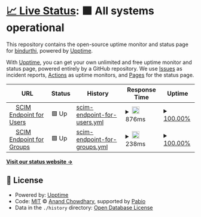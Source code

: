 # [📈 Live Status](https://bindurthi.github.io/myscim-site-monitoring): <!--live status--> **🟩 All systems operational**

This repository contains the open-source uptime monitor and status page for [bindurthi](https://bindurthi.github.io/myscim-site-monitoring), powered by [Upptime](https://github.com/upptime/upptime).

With [Upptime](https://upptime.js.org), you can get your own unlimited and free uptime monitor and status page, powered entirely by a GitHub repository. We use [Issues](https://github.com/bindurthi/myscim-site-monitoring/issues) as incident reports, [Actions](https://github.com/bindurthi/myscim-site-monitoring/actions) as uptime monitors, and [Pages](https://bindurthi.github.io/myscim-site-monitoring) for the status page.

<!--start: status pages-->
<!-- This summary is generated by Upptime (https://github.com/upptime/upptime) -->
<!-- Do not edit this manually, your changes will be overwritten -->
<!-- prettier-ignore -->
| URL | Status | History | Response Time | Uptime |
| --- | ------ | ------- | ------------- | ------ |
| <img alt="" src="https://icons.duckduckgo.com/ip3/scim-test-app1.azurewebsites.net.ico" height="13"> [SCIM Endpoint for Users](https://scim-test-app1.azurewebsites.net/scim/users) | 🟩 Up | [scim-endpoint-for-users.yml](https://github.com/bindurthi-git/myscim-site-monitoring/commits/HEAD/history/scim-endpoint-for-users.yml) | <details><summary><img alt="Response time graph" src="./graphs/scim-endpoint-for-users/response-time-week.png" height="20"> 876ms</summary><br><a href="https://bindurthi.github.io/myscim-site-monitoring/history/scim-endpoint-for-users"><img alt="Response time 946" src="https://img.shields.io/endpoint?url=https%3A%2F%2Fraw.githubusercontent.com%2Fbindurthi-git%2Fmyscim-site-monitoring%2FHEAD%2Fapi%2Fscim-endpoint-for-users%2Fresponse-time.json"></a><br><a href="https://bindurthi.github.io/myscim-site-monitoring/history/scim-endpoint-for-users"><img alt="24-hour response time 918" src="https://img.shields.io/endpoint?url=https%3A%2F%2Fraw.githubusercontent.com%2Fbindurthi-git%2Fmyscim-site-monitoring%2FHEAD%2Fapi%2Fscim-endpoint-for-users%2Fresponse-time-day.json"></a><br><a href="https://bindurthi.github.io/myscim-site-monitoring/history/scim-endpoint-for-users"><img alt="7-day response time 876" src="https://img.shields.io/endpoint?url=https%3A%2F%2Fraw.githubusercontent.com%2Fbindurthi-git%2Fmyscim-site-monitoring%2FHEAD%2Fapi%2Fscim-endpoint-for-users%2Fresponse-time-week.json"></a><br><a href="https://bindurthi.github.io/myscim-site-monitoring/history/scim-endpoint-for-users"><img alt="30-day response time 916" src="https://img.shields.io/endpoint?url=https%3A%2F%2Fraw.githubusercontent.com%2Fbindurthi-git%2Fmyscim-site-monitoring%2FHEAD%2Fapi%2Fscim-endpoint-for-users%2Fresponse-time-month.json"></a><br><a href="https://bindurthi.github.io/myscim-site-monitoring/history/scim-endpoint-for-users"><img alt="1-year response time 946" src="https://img.shields.io/endpoint?url=https%3A%2F%2Fraw.githubusercontent.com%2Fbindurthi-git%2Fmyscim-site-monitoring%2FHEAD%2Fapi%2Fscim-endpoint-for-users%2Fresponse-time-year.json"></a></details> | <details><summary><a href="https://bindurthi.github.io/myscim-site-monitoring/history/scim-endpoint-for-users">100.00%</a></summary><a href="https://bindurthi.github.io/myscim-site-monitoring/history/scim-endpoint-for-users"><img alt="All-time uptime 99.88%" src="https://img.shields.io/endpoint?url=https%3A%2F%2Fraw.githubusercontent.com%2Fbindurthi-git%2Fmyscim-site-monitoring%2FHEAD%2Fapi%2Fscim-endpoint-for-users%2Fuptime.json"></a><br><a href="https://bindurthi.github.io/myscim-site-monitoring/history/scim-endpoint-for-users"><img alt="24-hour uptime 100.00%" src="https://img.shields.io/endpoint?url=https%3A%2F%2Fraw.githubusercontent.com%2Fbindurthi-git%2Fmyscim-site-monitoring%2FHEAD%2Fapi%2Fscim-endpoint-for-users%2Fuptime-day.json"></a><br><a href="https://bindurthi.github.io/myscim-site-monitoring/history/scim-endpoint-for-users"><img alt="7-day uptime 100.00%" src="https://img.shields.io/endpoint?url=https%3A%2F%2Fraw.githubusercontent.com%2Fbindurthi-git%2Fmyscim-site-monitoring%2FHEAD%2Fapi%2Fscim-endpoint-for-users%2Fuptime-week.json"></a><br><a href="https://bindurthi.github.io/myscim-site-monitoring/history/scim-endpoint-for-users"><img alt="30-day uptime 100.00%" src="https://img.shields.io/endpoint?url=https%3A%2F%2Fraw.githubusercontent.com%2Fbindurthi-git%2Fmyscim-site-monitoring%2FHEAD%2Fapi%2Fscim-endpoint-for-users%2Fuptime-month.json"></a><br><a href="https://bindurthi.github.io/myscim-site-monitoring/history/scim-endpoint-for-users"><img alt="1-year uptime 99.88%" src="https://img.shields.io/endpoint?url=https%3A%2F%2Fraw.githubusercontent.com%2Fbindurthi-git%2Fmyscim-site-monitoring%2FHEAD%2Fapi%2Fscim-endpoint-for-users%2Fuptime-year.json"></a></details>
| <img alt="" src="https://icons.duckduckgo.com/ip3/scim-test-app1.azurewebsites.net.ico" height="13"> [SCIM Endpoint for Groups](https://scim-test-app1.azurewebsites.net/scim/groups) | 🟩 Up | [scim-endpoint-for-groups.yml](https://github.com/bindurthi-git/myscim-site-monitoring/commits/HEAD/history/scim-endpoint-for-groups.yml) | <details><summary><img alt="Response time graph" src="./graphs/scim-endpoint-for-groups/response-time-week.png" height="20"> 238ms</summary><br><a href="https://bindurthi.github.io/myscim-site-monitoring/history/scim-endpoint-for-groups"><img alt="Response time 258" src="https://img.shields.io/endpoint?url=https%3A%2F%2Fraw.githubusercontent.com%2Fbindurthi-git%2Fmyscim-site-monitoring%2FHEAD%2Fapi%2Fscim-endpoint-for-groups%2Fresponse-time.json"></a><br><a href="https://bindurthi.github.io/myscim-site-monitoring/history/scim-endpoint-for-groups"><img alt="24-hour response time 217" src="https://img.shields.io/endpoint?url=https%3A%2F%2Fraw.githubusercontent.com%2Fbindurthi-git%2Fmyscim-site-monitoring%2FHEAD%2Fapi%2Fscim-endpoint-for-groups%2Fresponse-time-day.json"></a><br><a href="https://bindurthi.github.io/myscim-site-monitoring/history/scim-endpoint-for-groups"><img alt="7-day response time 238" src="https://img.shields.io/endpoint?url=https%3A%2F%2Fraw.githubusercontent.com%2Fbindurthi-git%2Fmyscim-site-monitoring%2FHEAD%2Fapi%2Fscim-endpoint-for-groups%2Fresponse-time-week.json"></a><br><a href="https://bindurthi.github.io/myscim-site-monitoring/history/scim-endpoint-for-groups"><img alt="30-day response time 238" src="https://img.shields.io/endpoint?url=https%3A%2F%2Fraw.githubusercontent.com%2Fbindurthi-git%2Fmyscim-site-monitoring%2FHEAD%2Fapi%2Fscim-endpoint-for-groups%2Fresponse-time-month.json"></a><br><a href="https://bindurthi.github.io/myscim-site-monitoring/history/scim-endpoint-for-groups"><img alt="1-year response time 258" src="https://img.shields.io/endpoint?url=https%3A%2F%2Fraw.githubusercontent.com%2Fbindurthi-git%2Fmyscim-site-monitoring%2FHEAD%2Fapi%2Fscim-endpoint-for-groups%2Fresponse-time-year.json"></a></details> | <details><summary><a href="https://bindurthi.github.io/myscim-site-monitoring/history/scim-endpoint-for-groups">100.00%</a></summary><a href="https://bindurthi.github.io/myscim-site-monitoring/history/scim-endpoint-for-groups"><img alt="All-time uptime 99.88%" src="https://img.shields.io/endpoint?url=https%3A%2F%2Fraw.githubusercontent.com%2Fbindurthi-git%2Fmyscim-site-monitoring%2FHEAD%2Fapi%2Fscim-endpoint-for-groups%2Fuptime.json"></a><br><a href="https://bindurthi.github.io/myscim-site-monitoring/history/scim-endpoint-for-groups"><img alt="24-hour uptime 100.00%" src="https://img.shields.io/endpoint?url=https%3A%2F%2Fraw.githubusercontent.com%2Fbindurthi-git%2Fmyscim-site-monitoring%2FHEAD%2Fapi%2Fscim-endpoint-for-groups%2Fuptime-day.json"></a><br><a href="https://bindurthi.github.io/myscim-site-monitoring/history/scim-endpoint-for-groups"><img alt="7-day uptime 100.00%" src="https://img.shields.io/endpoint?url=https%3A%2F%2Fraw.githubusercontent.com%2Fbindurthi-git%2Fmyscim-site-monitoring%2FHEAD%2Fapi%2Fscim-endpoint-for-groups%2Fuptime-week.json"></a><br><a href="https://bindurthi.github.io/myscim-site-monitoring/history/scim-endpoint-for-groups"><img alt="30-day uptime 100.00%" src="https://img.shields.io/endpoint?url=https%3A%2F%2Fraw.githubusercontent.com%2Fbindurthi-git%2Fmyscim-site-monitoring%2FHEAD%2Fapi%2Fscim-endpoint-for-groups%2Fuptime-month.json"></a><br><a href="https://bindurthi.github.io/myscim-site-monitoring/history/scim-endpoint-for-groups"><img alt="1-year uptime 99.88%" src="https://img.shields.io/endpoint?url=https%3A%2F%2Fraw.githubusercontent.com%2Fbindurthi-git%2Fmyscim-site-monitoring%2FHEAD%2Fapi%2Fscim-endpoint-for-groups%2Fuptime-year.json"></a></details>

<!--end: status pages-->

[**Visit our status website →**](https://bindurthi.github.io/myscim-site-monitoring)

## 📄 License

- Powered by: [Upptime](https://github.com/upptime/upptime)
- Code: [MIT](./LICENSE) © [Anand Chowdhary](https://anandchowdhary.com), supported by [Pabio](https://pabio.com)
- Data in the `./history` directory: [Open Database License](https://opendatacommons.org/licenses/odbl/1-0/)
